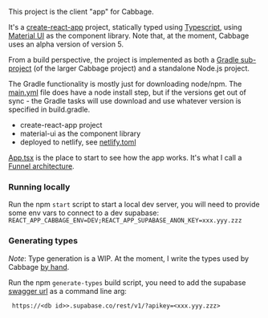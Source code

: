 This project is the client "app" for Cabbage.  

It's a [create-react-app](https://create-react-app.dev/) project, statically
typed using [Typescript](https://www.typescriptlang.org/), using 
[Material UI](https://material-ui.com/) as the component library.
Note that, at the moment, Cabbage uses an alpha version of version 5. 

From a build perspective, the project is implemented as both a
[Gradle sub-project](https://docs.gradle.org/current/userguide/multi_project_builds.html)
(of the larger Cabbage project) and a standalone Node.js project.

The Gradle functionality is mostly just for downloading node/npm.
The [main.yml](/.github/workflows/main.yml) file does have a node install
step, but if the versions get out of sync - the Gradle tasks will use download
and use whatever version is specified in build.gradle.   

  * create-react-app project
  * material-ui as the component library
  * deployed to netlify, see [netlify.toml](/netlify.toml)

[App.tsx](src/App.tsx) is the place to start to see how the app works.
It's what I call a 
[Funnel architecture](http://kopi.cloud/blog/2021/funnel-architecture/).


### Running locally

Run the npm `start` script to start a local dev server, you will need to provide
some env vars to connect to a dev supabase:
`REACT_APP_CABBAGE_ENV=DEV;REACT_APP_SUPABASE_ANON_KEY=xxx.yyy.zzz`


### Generating types

*Note*: Type generation is a WIP.  At the moment, I write the types used by 
Cabbage [by hand](./src/Api/CabbageSchema.ts).

Run the npm `generate-types` build script, you need to add the supabase 
[swagger url](https://supabase.io/docs/client/generating-types#generate-database-types-from-swagger-openapi-specification)
as a command line arg: 
```
 https://<db id>>.supabase.co/rest/v1/?apikey=<xxx.yyy.zzz> 
```
